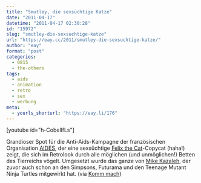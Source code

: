```yaml
---
title: "Smutley, die sexsüchtige Katze"
date: "2011-04-17"
datetime: "2011-04-17 02:30:28"
id: "15972"
slug: "smutley-die-sexsuchtige-katze"
url: "https://eay.cc/2011/smutley-die-sexsuchtige-katze/"
author: "eay"
format: "post"
categories:
  - 0815
  - the-others
tags:
  - aids
  - animation
  - retro
  - sex
  - werbung
meta:
  - yourls_shorturl: "https://eay.li/176"
---
```


\[youtube id="h-CobellfLs"\]

Grandioser Spot für die Anti-Aids-Kampagne der französischen Organisation [AIDES](http://www.aides.org/en), der eine sexsüchtige [Felix the Cat](http://de.wikipedia.org/wiki/Felix_the_Cat)\-Copycat (haha!) zeigt, die sich im Retrolook durch alle möglichen (und unmöglichen!) Betten des Tierreichs vögelt. Umgesetzt wurde das ganze von [Mike Kazaleh](http://en.wikipedia.org/wiki/Mike_Kazaleh), der zuvor auch schon an den Simpsons, Futurama und den Teenage Mutant Ninja Turtles mitgewirkt hat. (via [Komm mach](http://www.kommmach.com/allgemein/smutley-die-sexsuchtige-katze-anti-aids-spot/))
